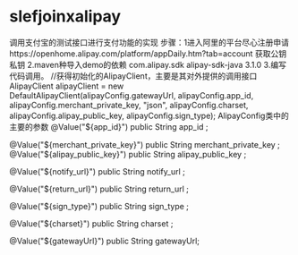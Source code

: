# slefjoinxalipay
调用支付宝的测试接口进行支付功能的实现
步骤：1进入阿里的平台尽心注册申请https://openhome.alipay.com/platform/appDaily.htm?tab=account
     获取公钥私钥
     2.maven种导入demo的依赖
     <dependency>
      <groupId>com.alipay.sdk</groupId>
      <artifactId>alipay-sdk-java</artifactId>
      <version>3.1.0</version>
    </dependency>
    3.编写代码调用。
    //获得初始化的AlipayClient，主要是其对外提供的调用接口
      AlipayClient alipayClient = new DefaultAlipayClient(alipayConfig.gatewayUrl, alipayConfig.app_id, alipayConfig.merchant_private_key, "json", alipayConfig.charset, alipayConfig.alipay_public_key, alipayConfig.sign_type);
    AlipayConfig类中的主要的参数
   @Value("${app_id}")
   public  String app_id ;
   
   @Value("${merchant_private_key}")
   public  String merchant_private_key ;
   @Value("${alipay_public_key}")
   public  String alipay_public_key ;
   
   @Value("${notify_url}")
   public  String notify_url ;
   
   @Value("${return_url}")
   public  String return_url ;
   
   @Value("${sign_type}")
   public  String sign_type ;
   
   @Value("${charset}")
   public  String charset ;
   
   @Value("${gatewayUrl}")
   public  String gatewayUrl;
